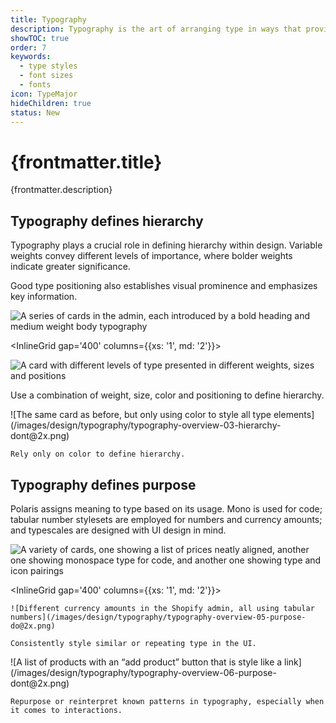 ```yaml
---
title: Typography
description: Typography is the art of arranging type in ways that provides innate hierarchy to UI.
showTOC: true
order: 7
keywords:
  - type styles
  - font sizes
  - fonts
icon: TypeMajor
hideChildren: true
status: New
---
```


# {frontmatter.title}

<Lede>{frontmatter.description}</Lede>

<Subnav />

## Typography defines hierarchy

Typography plays a crucial role in defining hierarchy within design. Variable weights convey different levels of importance, where bolder weights indicate greater significance.

Good type positioning also establishes visual prominence and emphasizes key information.

<Stack gap='400'>

![A series of cards in the admin, each introduced by a bold heading and medium weight body typography](/images/design/typography/typography-overview-01-hierarchy@2x.png)

<InlineGrid gap='400' columns={{xs: '1', md: '2'}}>
  <Do>

![A card with different levels of type presented in different weights, sizes and positions ](/images/design/typography/typography-overview-02-hierarchy-do@2x.png)

Use a combination of weight, size, color and positioning to define hierarchy.

  </Do>

  <Dont>
    ![The same card as before, but only using color to style all type elements](/images/design/typography/typography-overview-03-hierarchy-dont@2x.png)

    Rely only on color to define hierarchy.

  </Dont>
</InlineGrid>

</Stack>

## Typography defines purpose

Polaris assigns meaning to type based on its usage. Mono is used for code; tabular number stylesets are employed for numbers and currency amounts; and typescales are designed with UI design in mind.

<Stack gap='400'>

![A variety of cards, one showing a list of prices neatly aligned, another one showing monospace type for code, and another one showing type and icon pairings](/images/design/typography/typography-overview-04-purpose@2x.png)

<InlineGrid gap='400' columns={{xs: '1', md: '2'}}>
  <Do>

    ![Different currency amounts in the Shopify admin, all using tabular numbers](/images/design/typography/typography-overview-05-purpose-do@2x.png)

    Consistently style similar or repeating type in the UI.

  </Do>

  <Do>
    ![A list of products with an “add product” button that is style like a link](/images/design/typography/typography-overview-06-purpose-dont@2x.png)

    Repurpose or reinterpret known patterns in typography, especially when it comes to interactions.

  </Do>
</InlineGrid>

</Stack>
